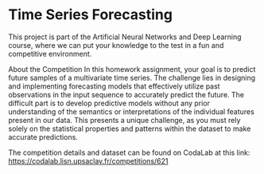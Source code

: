 # Time Series Forecasting

This project is part of the Artificial Neural Networks and Deep Learning course, where we can put your knowledge to the test in a fun and competitive environment. 

About the Competition
In this homework assignment, your goal is to predict future samples of a multivariate time series. The challenge lies in designing and implementing forecasting models that effectively utilize past observations in the input sequence to accurately predict the future.
The difficult part is to develop predictive models without any prior understanding of the semantics or interpretations of the individual features present in our data. 
This presents a unique challenge, as you must rely solely on the statistical properties and patterns within the dataset to make accurate predictions.

The competition details and dataset can be found on CodaLab at this link: 
https://codalab.lisn.upsaclay.fr/competitions/621
